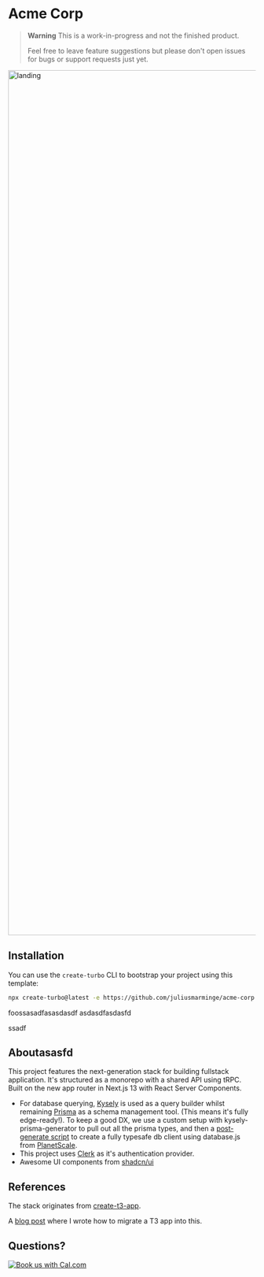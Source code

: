 # Acme Corp

> **Warning**
> This is a work-in-progress and not the finished product.
>
> Feel free to leave feature suggestions but please don't open issues for bugs or support requests just yet.

<img width="1758" alt="landing" src="https://user-images.githubusercontent.com/51714798/233038030-486d5006-5e6b-47c4-841e-fc321bb9e37e.png">

## Installation

You can use the `create-turbo` CLI to bootstrap your project using this template:

```bash
npx create-turbo@latest -e https://github.com/juliusmarminge/acme-corp
```

foossasadfasasdasdf
asdasdfasdasfd

ssadf

## Aboutasasfd

This project features the next-generation stack for building fullstack application. It's structured as a monorepo with a shared API using tRPC. Built on the new app router in Next.js 13 with React Server Components.

- For database querying, [Kysely](https://kysely.dev) is used as a query builder whilst remaining [Prisma](https://prisma.io) as a schema management tool. (This means it's fully edge-ready!). To keep a good DX, we use a custom setup with kysely-prisma-generator to pull out all the prisma types, and then a [post-generate script](./packages/db/prisma/postgenerate.ts) to create a fully typesafe db client using database.js from [PlanetScale](https://planetscale.com).
- This project uses [Clerk](https://clerk.com) as it's authentication provider.
- Awesome UI components from [shadcn/ui](https://ui.shadcn.com)

## References

The stack originates from [create-t3-app](https://github.com/t3-oss/create-t3-app).

A [blog post](https://jumr.dev/blog/t3-turbo) where I wrote how to migrate a T3 app into this.

## Questions?

<a href="https://cal.com/julius/quick-chat?utm_source=banner&utm_campaign=oss"><img alt="Book us with Cal.com" src="https://cal.com/book-with-cal-dark.svg" /></a>
